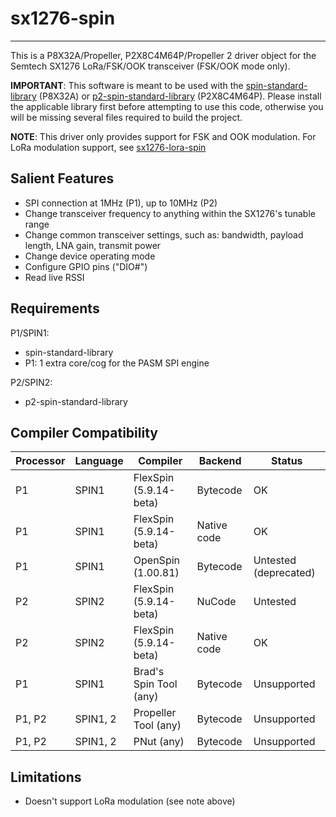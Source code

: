 # sx1276-spin
-------------

This is a P8X32A/Propeller, P2X8C4M64P/Propeller 2 driver object for the Semtech SX1276 LoRa/FSK/OOK transceiver (FSK/OOK mode only).

**IMPORTANT**: This software is meant to be used with the [spin-standard-library](https://github.com/avsa242/spin-standard-library) (P8X32A) or [p2-spin-standard-library](https://github.com/avsa242/p2-spin-standard-library) (P2X8C4M64P). Please install the applicable library first before attempting to use this code, otherwise you will be missing several files required to build the project.

**NOTE**: This driver only provides support for FSK and OOK modulation. For LoRa modulation support, see [sx1276-lora-spin](https://github.com/avsa242/sx1276-lora-spin)

## Salient Features

* SPI connection at 1MHz (P1), up to 10MHz (P2)
* Change transceiver frequency to anything within the SX1276's tunable range
* Change common transceiver settings, such as: bandwidth, payload length, LNA gain, transmit power
* Change device operating mode
* Configure GPIO pins ("DIO#")
* Read live RSSI

## Requirements

P1/SPIN1:
* spin-standard-library
* P1: 1 extra core/cog for the PASM SPI engine

P2/SPIN2:
* p2-spin-standard-library

## Compiler Compatibility

| Processor | Language | Compiler               | Backend     | Status                |
|-----------|----------|------------------------|-------------|-----------------------|
| P1        | SPIN1    | FlexSpin (5.9.14-beta) | Bytecode    | OK                    |
| P1        | SPIN1    | FlexSpin (5.9.14-beta) | Native code | OK                    |
| P1        | SPIN1    | OpenSpin (1.00.81)     | Bytecode    | Untested (deprecated) |
| P2        | SPIN2    | FlexSpin (5.9.14-beta) | NuCode      | Untested              |
| P2        | SPIN2    | FlexSpin (5.9.14-beta) | Native code | OK                    |
| P1        | SPIN1    | Brad's Spin Tool (any) | Bytecode    | Unsupported           |
| P1, P2    | SPIN1, 2 | Propeller Tool (any)   | Bytecode    | Unsupported           |
| P1, P2    | SPIN1, 2 | PNut (any)             | Bytecode    | Unsupported           |

## Limitations

* Doesn't support LoRa modulation (see note above)

